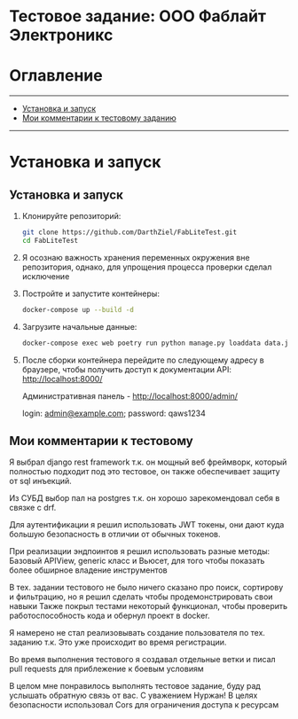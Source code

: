 # Тестовое задание: ООО Фаблайт Электроникс

# Оглавление #

___
- [Установка и запуск](#установка-и-запуск)
- [Мои комментарии к тестовому заданию](#мои-комментарии-к-тестовому-заданию)


___

# Установка и запуск #


## Установка и запуск

1. Клонируйте репозиторий:

    ```bash
    git clone https://github.com/DarthZiel/FabLiteTest.git
    cd FabLiteTest
    ```


2. Я осознаю важность хранения переменных окружения вне репозитория, однако, для упрощения процесса проверки сделал исключение
   

3. Постройте и запустите контейнеры:

    ```bash
    docker-compose up --build -d
    ```


4. Загрузите начальные данные:

    ```bash
    docker-compose exec web poetry run python manage.py loaddata data.json
    ```

5. После сборки контейнера перейдите по следующему адресу в браузере, чтобы получить доступ к документации API: [http://localhost:8000/](http://localhost:8000/)



   Административная панель - [http://localhost:8000/admin/](http://localhost:8000/admin/)
   
   login: admin@example.com;
   password: qaws1234

## Мои комментарии к тестовому ##

   Я выбрал django rest framework т.к. он мощный веб фреймворк, который полностью подходит под это тестовое, он также обеспечивает защиту от sql инъекций. 
   
   Из СУБД выбор пал на postgres т.к. он хорошо зарекомендовал себя в связке с drf. 
   
   Для аутентификации я решил использовать JWT токены, они дают куда большую безопасность в отличии от обычных токенов.

   При реализации эндпоинтов я решил использовать разные методы: Базовый APIView, generic класс и Вьюсет, для того чтобы показать более обширное владение инструментов
   
   В тех. задании тестового не было ничего сказано про поиск, сортирову и фильтрацию, но я решил сделать чтобы продемонстрировать свои навыки
   Также покрыл тестами некоторый функционал, чтобы проверить работоспособность кода и обернул проект в docker.
   
   Я намерено не стал реализовывать создание пользователя по тех. заданию т.к. Это уже происходит во время регистрации. 
   
   Во время выполнения тестового я создавал отдельные ветки и писал pull requests для приблежение к боевым условиям
   
   В целом мне понравилось выполнять тестовое задание, буду рад услышать обратную связь от вас. С уважением Нуржан!
   В целях безопасности использовал Cors для ограничения доступа к ресурсам 
